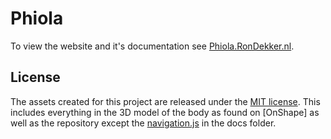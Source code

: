 # Phiola
To view the website and it's documentation see [Phiola.RonDekker.nl](https://phiola.rondekker.nl).

## License
The assets created for this project are released under the [MIT license](/LICENSE). This includes everything in the 3D model of the body as found on [OnShape] as well as the repository except the [navigation.js](docs/scripts) in the docs folder.